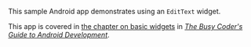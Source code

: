 This sample Android app demonstrates
using an `EditText` widget.

This app is covered in 
[the chapter on basic widgets](https://commonsware.com/Android/previews/basic-widgets)
in [*The Busy Coder's Guide to Android Development*](https://commonsware.com/Android/).

